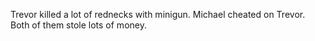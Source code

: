 Trevor killed a lot of rednecks with minigun.
Michael cheated on Trevor.
Both of them stole lots of money.